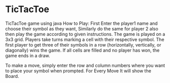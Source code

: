 # TicTacToe
TicTacToe game using java
How to Play:
First Enter the player1 name and choose their symbol as they want, Similarly do the same for player 2 also then play the game according to given instructions.
The game is played on a 3x3 grid. Players take turns marking a cell with their respective symbol. The first player to get three of their symbols in a row (horizontally, vertically, or diagonally) wins the game. If all cells are filled and no player has won, the game ends in a draw.

To make a move, simply enter the row and column numbers where you want to place your symbol when prompted.
For Every Move It will show the Board.
